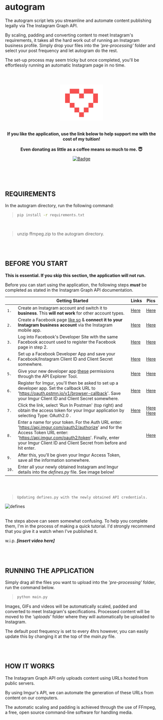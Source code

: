 # autogram
The autogram script lets you streamline and automate content publishing legally via The Instagram Graph API.

By scaling, padding and converting content to meet Instagram's requirements, it takes all the hard work out of running an Instagram business profile. Simply drop your files into the *'pre-processing'* folder and select your post frequency and let autogram do the rest.

The set-up process may seem tricky but once completed, you'll be effortlessly running an automatic Instagram page in no time.
<br><br>

<h1 align="center">
	<img width="140" src="images/heart3.png" alt="Donations"><p>
</h1>
<p align="center";style="font-size:12px">
	<b> If you like the application, use the link below to help support me with the cost of my tuition!</b>
	<br><br>
	<b> Even donating as little as a coffee means so much to me. 😇</b>
</p>

<p align="center">
	<a href="https://www.paypal.com/donate?hosted_button_id=924J8K3PC7NR6"><img width="140" src="https://img.shields.io/badge/Donate-PayPal-blue.svg" alt="Badge"></a>
<br><br>
</p>

<br>
<br>

## REQUIREMENTS
In the autogram directory, run the following command:

> ```sh
> pip install -r requirements.txt
> ```

<br>

> unzip ffmpeg.zip to the autogram directory.

<br>
<br>

## BEFORE YOU START

**This is essential. If you skip this section, the application will not run.**

Before you can start using the application, the following steps ***must*** be completed as stated in the Instagram Graph API documentation.

||Getting Started | Links | Pics |
|---|------|---|---|
|`1.`|Create an Instagram account and switch it to **business**. This **will not work** for other account types.|[Here](https://help.instagram.com/502981923235522 "Instagram Business Account Link")|[Here](https://i.imgur.com/ExoeMld "Instagram Business Account")|
|`2.`|Create a Facebook page [like so](https://imgur.com/MZu7rNN) & **connect it to your Instagram business account** via the Instagram mobile app. |[Here](https://help.instagram.com/399237934150902 "Connecting Your Page Link")|[Here](https://i.imgur.com/JQTr0LO "Connecting Your Page")|
|`3.`|Log into Facebook's Developer Site with the same Facebook account used to register the Facebook page in step 2. |[Here](https://developers.facebook.com/docs/development/register/ "Facebook Developer Account Link")|[Here](https://imgur.com/mbeak12 "Facebook Developer Account")|
|`4.`|Set up a Facebook Developer App and save your Facebook/Instagram Client ID and Client Secret somewhere. |[Here](https://developers.facebook.com/docs/development/create-an-app "Developer App Link")|[Here](https://imgur.com/W83DEWl "Developer App")|
|`5.`|Give your new developer app [these](https://github.com/killianmcshane/autogram "App Permissions") permissions through the API Explorer Tool. |[Here](https://developers.facebook.com/tools/explorer/ "Add Permissions Using Explorer Tool Link")|[Here](https://imgur.com/PjDuude "Permissions")|
|`6.`|Register for Imgur, you'll then be asked to set up a developer app. Set the callback URL to 'https://oauth.pstmn.io/v1/browser-callback'. Save your Imgur Client ID and Client Secret somewhere. |[Here](https://api.imgur.com/oauth2/addclient "Imgur API Link")|[Here](https://imgur.com/BSrUIxx "Imgur's API")|
|`7.`|Click the link, select 'Run In Postman' (top right) and obtain the access token for your Imgur application by selecting Type: OAuth2.0 .|[Here](https://apidocs.imgur.com/ "Postman Link")|[Here](https://imgur.com/Si6J0Ny "Postman For Imgur")<br>[Here](https://imgur.com/JtjfW5O "Type")|
|`8.`|Enter a name for your token. For the Auth URL enter: 'https://api.imgur.com/oauth2/authorize' and for the Access Token URL enter: 'https://api.imgur.com/oauth2/token'. Finally, enter your Imgur Client ID and Client Secret from before and hit enter.||[Here](https://imgur.com/kYqDV7C "Generating Your Access Token")|
|`9.`|After this, you'll be given your Imgur Access Token, save all the information somewhere. |||
|`10.`|Enter all your newly obtained Instagram and Imgur details into the *defines.py* file. See image below! |||
<br>
<br>

> ```
> Updating defines.py with the newly obtained API credentials.
> ```

![defines](https://user-images.githubusercontent.com/63755344/113907439-46fce200-97cd-11eb-8e60-7f8dd82d969a.png)


<br>
The steps above can seem somewhat confusing. To help you complete them, I'm in the process of making a quick tutorial. I'd strongly recommend that you give it a watch when I've published it.

w.i.p. ***[insert video here]***

<br>
<br>

## RUNNING THE APPLICATION
Simply drag all the files you want to upload into the *'pre-processing'* folder, run the command below.

> ```sh
> python main.py
> ```


Images, GIFs and videos will be automatically scaled, padded and converted to meet Instagram's specifications. Processed content will be moved to the *'uploads'* folder where they will automatically be uploaded to Instagram.

The default post frequency is set to every 4hrs however, you can easily update this by changing it at the top of the *main.py* file.

<br>
<br>

## HOW IT WORKS
The Instagram Graph API only uploads content using URLs hosted from public servers. 

By using Imgur's API, we can automate the generation of these URLs from content on our computers.

The automatic scaling and padding is achieved through the use of FFmpeg, a free, open source command-line software for handling media.
